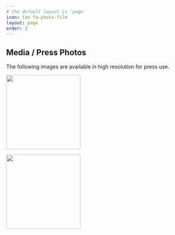 ```yaml
---
# the default layout is 'page'
icon: fas fa-photo-film
layout: page
order: 2
---
```


## Media / Press Photos

The following images are available in high resolution for press use.

[<img src="/assets/caoilte-breatnach-01-colour.jpg" width="200">](https://github.com/feilimb/feilimb.github.io/blob/main/assets/caoilte-breatnach-01-colour.jpg?raw=true)

[<img src="/assets/caoilte-breatnach-01-colour.jpg" width="200">](/assets/caoilte-breatnach-01-colour.jpg?raw=true)